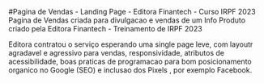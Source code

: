 #Pagina de Vendas - Landing Page - Editora Finantech - Curso IRPF 2023
Pagina de Vendas criada para  divulgacao e vendas de um Info Produto criado pela Editora Finantech - Treinamento de IRPF 2023

Editora contratou o serviço esperando uma single page leve, com layoutr agradavel e agressivo para vendas, responsividade, atributos de acessibilidade, boas praticas de programacao para bom posicionamento organico no Google (SEO) e inclusao dos Pixels , por exemplo Facebook.

